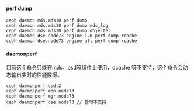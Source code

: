 #### perf dump
```
ceph daemon mds.mds10 perf dump
ceph daemon mds.mds10 perf dump mds_log
ceph daemon mds.mds10 perf dump objecter
ceph daemon dse.node73 engine 1.0 perf dump rcache
ceph daemon dse.node73 engine all perf dump rcache
```

#### daemonperf
目前这个命令只能在mds，osd等组件上使用，dcache 等不支持，这个命令会动态输出实时的性能数据。
```
ceph daemonperf osd.2
ceph daemonperf mon.node73
ceph daemonperf mgr.node73
ceph daemonperf dse.node73 // 暂时不支持
```
